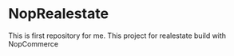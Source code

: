 NopRealestate
=============
This is first repository for me.
This project for realestate build with NopCommerce

